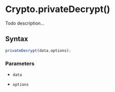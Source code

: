 # Crypto.privateDecrypt()
Todo description...

<!-- examples -->
<!-- examples -->

## Syntax

```js
privateDecrypt(data,options);
```

<!-- parameters -->
### Parameters

- `data`

- `options`

<!-- parameters -->

<!-- return -->
<!-- return -->
